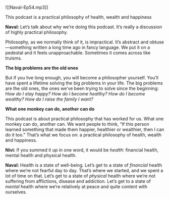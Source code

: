 
![[Naval-Ep54.mp3]]

This podcast is a practical philosophy of health, wealth and happiness

**Naval:** Let’s talk about why we’re doing this podcast. It’s really a discussion of highly practical philosophy.

Philosophy, as we normally think of it, is impractical. It’s abstract and obtuse—something written a long time ago in fancy language. We put it on a pedestal and it feels unapproachable. Sometimes it comes across like truisms.

**The big problems are the old ones**

But if you live long enough, you will become a philosopher yourself. You’ll have spent a lifetime solving the big problems in your life. The big problems are the old ones, the ones we’ve been trying to solve since the beginning: _How do I stay happy? How do I become healthy? How do I become wealthy? How do I raise the family I want?_

**What one monkey can do, another can do**

This podcast is about practical philosophy that has worked for us. What one monkey can do, another can. We want people to think, “If this person learned something that made them happier, healthier or wealthier, then I can do it too.” That’s what we focus on: a practical philosophy of health, wealth and happiness.

**Nivi:** If you summed it up in one word, it would be _health_: financial health, mental health and physical health.

**Naval:** Health is a state of well-being. Let’s get to a state of _financial_ health where we’re not fearful day to day. That’s where we started, and we spent a lot of time on that. Let’s get to a state of _physical_ health where we’re not suffering from afflictions, disease and addiction. Let’s get to a state of _mental_ health where we’re relatively at peace and quite content with ourselves.